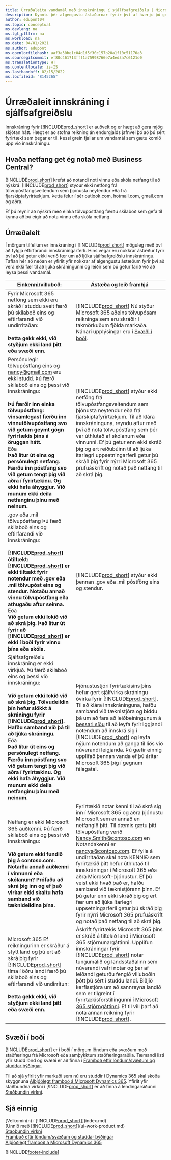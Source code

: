 ```yaml
---
title: Úrræðaleita vandamál með innskráningu í sjálfsafgreiðslu | Microsoft Docs
description: Kynntu þér algengustu ástæðurnar fyrir því af hverju þú getur hugsanlega ekki klárað innskráningu í Business Central, og hvernig hægt er að vinna í kringum þær.
author: edupont04
ms.topic: conceptual
ms.devlang: na
ms.tgt_pltfrm: na
ms.workload: na
ms.date: 04/01/2021
ms.author: edupont
ms.openlocfilehash: aaf3a30be1c04d1f5f30c157b20a1f10c51170a3
ms.sourcegitcommit: ef80c461713fff1a75998766e7a4ed3a7c6121d0
ms.translationtype: HT
ms.contentlocale: is-IS
ms.lasthandoff: 02/15/2022
ms.locfileid: "8145265"
---
```

# <a name="troubleshooting-self-service-sign-up"></a>Úrræðaleit innskráning í sjálfsafgreiðslu
Innskráning fyrir [!INCLUDE[prod_short](includes/prod_short.md)] er auðvelt og er hægt að gera mjög skjótan hátt. Hægt er að stofna reikning án endurgjalds jafnvel þó að þú sért fyrirtæki sem þegar er til. Þessi grein fjallar um vandamál sem gætu komið upp við innskráningu.

## <a name="what-email-address-can-i-use-with-business-central"></a>Hvaða netfang get ég notað með Business Central?
[!INCLUDE[prod_short](includes/prod_short.md)] krefst að notandi noti vinnu eða skóla netfang til að nýskrá. [!INCLUDE[prod_short](includes/prod_short.md)] styður ekki netföng frá tölvupóstfangsveitendum sem þjónusta neytendur eða frá fjarskiptafyrirtækjum. Þetta felur í sér outlook.com, hotmail.com, gmail.com og aðra.

Ef þú reynir að nýskrá með einka tölvupóstfang færðu skilaboð sem gefa til kynna að þú eigir að nota vinnu eða skóla netfang.

## <a name="troubleshooting"></a>Úrræðaleit
Í mörgum tilfellum er innskráning í [!INCLUDE[prod_short](includes/prod_short.md)] möguleg með því að fylgja eftirfarandi innskráningarferli. Hins vegar eru nokkrar ástæður fyrir því að þú getur ekki verið fær um að ljúka sjálfsafgreiðslu innskráningu. Taflan hér að neðan er yfirlit yfir nokkrar af algengustu ástæðum fyrir því að vera ekki fær til að ljúka skráningunni og leiðir sem þú getur farið við að leysa þessi vandamál.

| Einkenni/villuboð:  | Ástæða og leið framhjá |
| --------------------- | -------------------- |
| Fyrir Microsoft 365 netföng sem ekki eru skráð í studdu sveit færð þú skilaboð eins og eftirfarandi við undirritaðan:<br /><br />**Þetta gekk ekki, við styðjum ekki land þitt eða svæði enn.** |[!INCLUDE[prod_short](includes/prod_short.md)] Nú styður Microsoft 365 aðeins tölvupósam reikninga sem eru skráðir í takmörkuðum fjölda markaða. Nánari upplýsingar eru í [Svæði í boði](#regional-availability). |
| Persónulegir tölvupóstfang eins og nancy@gmail.com eru ekki studd. Þú færð skilaboð eins og þessi við innskráningu:<br /><br />**Þú færðir inn einka tölvupóstfang: vinsamlegast færðu inn vinnutölvupóstfang svo við getum geymt gögn fyrirtækis þíns á öruggan hátt.**<br> Eða <br> **Það lítur út eins og persónulegt netfang. Færðu inn póstfang svo við getum tengt þig við aðra í fyrirtækinu. Og ekki hafa áhyggjur. Við munum ekki deila netfanginu þínu með neinum.** |[!INCLUDE[prod_short](includes/prod_short.md)] styður ekki netföng frá tölvupóstfangsveitendum sem þjónusta neytendur eða frá fjarskiptafyrirtækjum. Til að klára innskráninguna, reyndu aftur með því að nota tölvupóstfang sem þér var úthlutað af skólanum eða vinnunni. Ef þú getur enn ekki skráð þig og ert reiðubúinn til að ljúka ítarlegri uppsetningarferli getur þú skráð þig fyrir nýrri Microsoft 365 prufuáskrift og notað það netfang til að skrá þig. |
| .gov eða .mil tölvupóstfang Þú færð skilaboð eins og eftirfarandi við innskráningu:<br /><br />**[!INCLUDE[prod_short](includes/prod_short.md)] ótiltækt: [!INCLUDE[prod_short](includes/prod_short.md)] er ekki tiltækt fyrir notendur með .gov eða .mil tölvupóst eins og stendur. Notaðu annað vinnu tölvupóstfang eða athugaðu aftur seinna.** <br>Eða <br>**Við getum ekki lokið við að skrá þig. Það lítur út fyrir að [!INCLUDE[prod_short](includes/prod_short.md)] er ekki í boði fyrir vinnu þína eða skóla.** |[!INCLUDE[prod_short](includes/prod_short.md)] styður ekki þennan .gov eða .mil póstföng eins og stendur. |
| Sjálfsafgreiðslu innskráning er ekki virkjuð. Þú færð skilaboð eins og þessi við innskráningu:<br /><br />**Við getum ekki lokið við að skrá þig. Tölvudeildin þín hefur slökkt á skráningu fyrir [!INCLUDE[prod_short](includes/prod_short.md)]. Hafðu samband við þá til að ljúka skráningu.** <br>Eða <br> **Það lítur út eins og persónulegt netfang. Færðu inn póstfang svo við getum tengt þig við aðra í fyrirtækinu. Og ekki hafa áhyggjur. Við munum ekki deila netfanginu þínu með neinum.** |Þjónustustjóri fyrirtækisins þíns hefur gert sjálfvirka skráningu óvirka fyrir [!INCLUDE[prod_short](includes/prod_short.md)]. Til að klára innskráninguna, hafðu samband við tæknistjóra og biddu þá um að fara að leiðbeiningunum á [þessari síðu](/dynamics365/business-central/dev-itpro/developer/devenv-business-central-manage-selfservice-signups) til að leyfa fyrirliggjandi notendum að innskrá sig í [!INCLUDE[prod_short](includes/prod_short.md)] og leyfa nýjum notendum að ganga til liðs við núverandi leigjanda. Þú gætir einnig upplifað þennan vanda ef þú áritar Microsoft 365 þig í gegnum félagatal. |
| Netfang er ekki Microsoft 365 auðkenni. Þú færð skilaboð eins og þessi við innskráningu:<br /><br />**Við getum ekki fundið þig á contoso.com. Notarðu annað auðkenni í vinnunni eða skólanum? Prófaðu að skrá þig inn og ef það virkar ekki skaltu hafa samband við tæknideildina þína.** |Fyrirtækið notar kenni til að skrá sig inn í Microsoft 365 og aðra þjónustu Microsoft sem er annað en netfangið þitt. Til dæmis gætu þitt tölvupóstfang verið Nancy.Smith@contoso.com en Notandakenni er nancys@contoso.com. Ef fylla á undirritaðan skal nota KENNIÐ sem fyrirtækið þitt hefur úthlutað til innskráningar í Microsoft 365 eða aðra Microsoft-þjónustur. Ef þú veist ekki hvað það er, hafðu samband við tæknistjórann þinn. Ef þú getur enn ekki skráð þig og ert fær um að ljúka ítarlegri uppsetningarferli getur þú skráð þig fyrir nýrri Microsoft 365 prufuáskrift og notað það netfang til að skrá þig. |
| Microsoft 365 Ef reikningurinn er skráður á stytt land og þú ert að skrá þig fyrir [!INCLUDE[prod_short](includes/prod_short.md)] tíma í öðru landi færð þú skilaboð eins og eftirfarandi við undirritun:<br /><br />**Þetta gekk ekki, við styðjum ekki land þitt eða svæði enn.**| Áskrift fyrirtækis Microsoft 365 þíns er skráð á tiltekið land í Microsoft 365 stjórnunargáttinni. Upplifun innskráningar fyrir [!INCLUDE[prod_short](includes/prod_short.md)] notar tungumálið og landsstaðalinn sem núverandi vafri notar og þar af leiðandi geturðu fengið villuboðin þótt þú sért í studdu landi. Biðjið kerfisstjóra um að sannreyna landið sem er tilgreint í fyrirtækisforstillingunni í [Microsoft 365 stjórngáttinni](https://portal.office.com/adminportal/home#/companyprofile). Ef til vill þarf að nota annan reikning fyrir [!INCLUDE[prod_short](includes/prod_short.md)].|

## <a name="regional-availability"></a>Svæði í boði

[!INCLUDE[prod_short](includes/prod_short.md)] er í boði í mörgum löndum eða svæðum með staðfæringu frá Microsoft eða samþykktum staðfæringaraðila. Tæmandi listi yfir studd lönd og svæði er að finna í [Framboð eftir löndum/svæðum og studdar þýðingar](/dynamics365/business-central/dev-itpro/compliance/apptest-countries-and-translations?toc=/dynamics365/business-central/toc.json).  

Til að sjá yfirlit yfir markaði sem nú eru studdir í Dynamics 365 skal skoða skyggnuna [Alþjóðlegt framboð á Microsoft Dynamics 365](/dynamics365/get-started/availability). Yfirlit yfir staðbundna virkni í [!INCLUDE[prod_short](includes/prod_short.md)] er að finna á lendingarsíðunni [Staðbundin virkni](about-localization.md).  

## <a name="see-also"></a>Sjá einnig

[Velkomin(n) í [!INCLUDE[prod_short](includes/prod_long.md)]](index.md)  
[Unnið með [!INCLUDE[prod_short](includes/prod_short.md)]](ui-work-product.md)  
[Staðbundin virkni](about-localization.md)  
[Framboð eftir löndum/svæðum og studdar þýðingar](/dynamics365/business-central/dev-itpro/compliance/apptest-countries-and-translations?toc=/dynamics365/business-central/toc.json)  
[Alþjóðlegt framboð á Microsoft Dynamics 365](/dynamics365/get-started/availability)  


[!INCLUDE[footer-include](includes/footer-banner.md)]